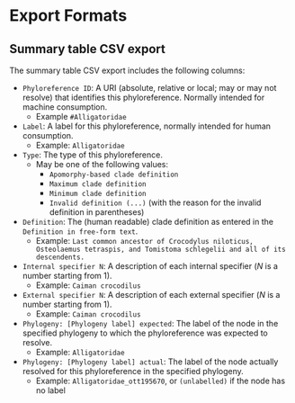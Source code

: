 # Export Formats

## Summary table CSV export

The summary table CSV export includes the following columns:

* `Phyloreference ID`: A URI (absolute, relative or local; may or may not resolve) that identifies this phyloreference. Normally intended for machine consumption.
  * Example `#Alligatoridae`
* `Label`: A label for this phyloreference, normally intended for human consumption.
  * Example: `Alligatoridae`
* `Type`: The type of this phyloreference.
  * May be one of the following values:
    * `Apomorphy-based clade definition`
    * `Maximum clade definition`
    * `Minimum clade definition`
    * `Invalid definition (...)` (with the reason for the invalid definition in parentheses)
* `Definition`: The (human readable) clade definition as entered in the `Definition in free-form text`.
  * Example: `Last common ancestor of Crocodylus niloticus, Osteolaemus tetraspis, and Tomistoma schlegelii and all of its descendents.`
* `Internal specifier N`: A description of each internal specifier (_N_ is a number starting from 1).
  * Example: `Caiman crocodilus`
* `External specifier N`: A description of each external specifier (_N_ is a number starting from 1).
  * Example: `Caiman crocodilus`
* `Phylogeny: [Phylogeny label] expected`: The label of the node in the specified phylogeny to which the phyloreference was expected to resolve.
  * Example: `Alligatoridae`
* `Phylogeny: [Phylogeny label] actual`: The label of the node actually resolved for this phyloreference in the specified phylogeny.
  * Example: `Alligatoridae_ott195670`, or `(unlabelled)` if the node has no label